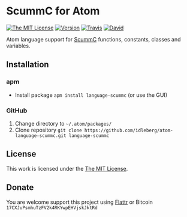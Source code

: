# ScummC for Atom

[![The MIT License](https://img.shields.io/badge/license-MIT-orange.svg?style=flat-square)](http://opensource.org/licenses/MIT)
[![Version](https://img.shields.io/apm/v/language-scummc.svg?style=flat-square)](https://atom.io/packages/language-scummc)
[![Travis](https://img.shields.io/travis/idleberg/atom-language-scummc.svg?style=flat-square)](https://travis-ci.org/idleberg/atom-language-scummc)
[![David](https://img.shields.io/david/dev/idleberg/atom-language-scummc.svg?style=flat-square)](https://david-dm.org/idleberg/atom-language-scummc#info=devDependencies)

Atom language support for [ScummC](https://github.com/AlbanBedel/scummc) functions, constants, classes and variables.

## Installation

### apm

* Install package `apm install language-scummc` (or use the GUI)

### GitHub

1. Change directory to `~/.atom/packages/`
2. Clone repository `git clone https://github.com/idleberg/atom-language-scummc.git language-scummc`

## License

This work is licensed under the [The MIT License](LICENSE.md).

## Donate

You are welcome support this project using [Flattr](https://flattr.com/submit/auto?user_id=idleberg&url=https://github.com/idleberg/atom-language-scummc) or Bitcoin `17CXJuPsmhuTzFV2k4RKYwpEHVjskJktRd`